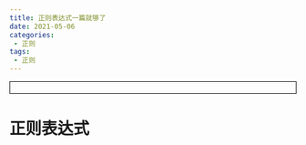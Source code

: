```yaml
---
title: 正则表达式一篇就够了
date: 2021-05-06
categories:
 - 正则
tags:
 - 正则
---
```




<div style="border:solid 1px #000;padding: 10px;">
<Icon type='phone'/>
</div>

# 正则表达式







